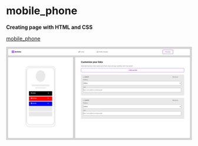 # mobile_phone
**Creating page with HTML and CSS**

[mobile_phone](https://zlhshn.github.io/mobile_phone/)

![mobile_phone](phone_page.png)
